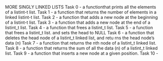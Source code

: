 MORE SINGLY LINKED LISTS
Task 0 -  a functionthat prints all the elements of a listint-t list.
Task 1 -  a function that returns the number of elements in a linked listint-t list.
Task 2 - a function that adds a new node at the beginning of a listint-t list.
Task 3 - a function that adds a new node at the end of a listint_t list.
Task 4 -  a function that frees a listint_t list.
Task 5 - a function that frees a listint_t list. and sets the head to NULL
Task 6 -  a function that deletes the head node of a listint_t linked list, and retu
rns the head node’s data (n)
Task 7 - a function that returns the nth node of a listint_t linked list.
Task 8 - a function that returns the sum of all the data (n) of a listint_t linked list.
Task 9 -  a function that inserts a new node at a given position.
Task 10 -   
